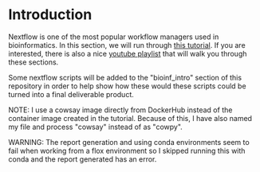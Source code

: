 # Introduction

Nextflow is one of the most popular workflow managers used in bioinformatics. In this section, we will run through [this tutorial](https://training.nextflow.io/2.1.1/hello_nextflow/). If you are interested, there is also a nice [youtube playlist](https://www.youtube.com/playlist?list=PLPZ8WHdZGxmXiHf8B26oB_fTfoKQdhlik) that will walk you through these sections.

Some nextflow scripts will be added to the "bioinf_intro" section of this repository in order to help show how these would these scripts could be turned into a final deliverable product. 

NOTE: I use a cowsay image directly from DockerHub instead of the container image created in the tutorial. Because of this, I have also named my file and process "cowsay" instead of as "cowpy".

WARNING: The report generation and using conda environments seem to fail when working from a flox environment so I skipped running this with conda and the report generated has an error.
